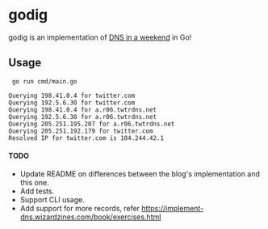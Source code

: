 # godig

godig is an implementation of [DNS in a weekend](https://implement-dns.wizardzines.com/index.html) in Go!

## Usage

```shell
 go run cmd/main.go
 
Querying 198.41.0.4 for twitter.com
Querying 192.5.6.30 for twitter.com
Querying 198.41.0.4 for a.r06.twtrdns.net
Querying 192.5.6.30 for a.r06.twtrdns.net
Querying 205.251.195.207 for a.r06.twtrdns.net
Querying 205.251.192.179 for twitter.com
Resolved IP for twitter.com is 104.244.42.1

```


#### TODO

 - Update README on differences between the blog's implementation and this one.
 - Add tests.
 - Support CLI usage.
 - Add support for more records, refer https://implement-dns.wizardzines.com/book/exercises.html